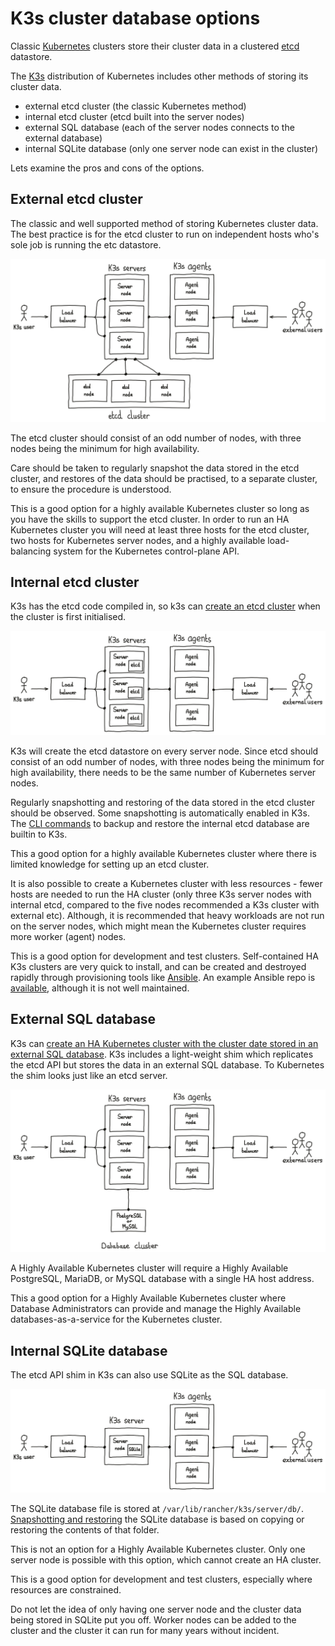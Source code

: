 # K3s cluster database options

Classic [Kubernetes](https://kubernetes.io/) clusters store their cluster data in a clustered [etcd](https://etcd.io/) datastore.

The [K3s](https://k3s.io/) distribution of Kubernetes includes other methods of storing its cluster data.

* external etcd cluster (the classic Kubernetes method)
* internal etcd cluster (etcd built into the server nodes)
* external SQL database (each of the server nodes connects to the external database)
* internal SQLite database (only one server node can exist in the cluster)

Lets examine the pros and cons of the options.

## External etcd cluster

The classic and well supported method of storing Kubernetes cluster data. The best practice is for the etcd cluster to run on independent hosts who's sole job is running the etc datastore.

![external etcd](K3s_cluster_datastores-external_etcd.png)

The etcd cluster should consist of an odd number of nodes, with three nodes being the minimum for high availability.

Care should be taken to regularly snapshot the data stored in the etcd cluster, and restores of the data should be practised, to a separate cluster, to ensure the procedure is understood.

This is a good option for a highly available Kubernetes cluster so long as you have the skills to support the etcd cluster. In order to run an HA Kubernetes cluster you will need at least three hosts for the etcd cluster, two hosts for Kubernetes server nodes, and a highly available load-balancing system for the Kubernetes control-plane API.

## Internal etcd cluster

K3s has the etcd code compiled in, so k3s can [create an etcd cluster](https://docs.k3s.io/datastore/ha-embedded) when the cluster is first initialised.

![internal etcd](K3s_cluster_datastores-internal_etcd.png)

K3s will create the etcd datastore on every server node. Since etcd should consist of an odd number of nodes, with three nodes being the minimum for high availability, there needs to be the same number of Kubernetes server nodes.

Regularly snapshotting and restoring of the data stored in the etcd cluster should be observed. Some snapshotting is automatically enabled in K3s. The [CLI commands](https://docs.k3s.io/cli/etcd-snapshot) to backup and restore the internal etcd database are builtin to K3s.

This a good option for a highly available Kubernetes cluster where there is limited knowledge for setting up an etcd cluster.

It is also possible to create a Kubernetes cluster with less resources - fewer hosts are needed to run the HA cluster (only three K3s server nodes with internal etcd, compared to the five nodes recommended a K3s cluster with external etc). Although, it is recommended that heavy workloads are not run on the server nodes, which might mean the Kubernetes cluster requires more worker (agent) nodes.

This is a good option for development and test clusters. Self-contained HA K3s clusters are very quick to install, and can be created and destroyed rapidly through provisioning tools like [Ansible](https://www.ansible.com/). An example Ansible repo is [available](https://github.com/k3s-io/k3s-ansible), although it is not well maintained.

## External SQL database

K3s can [create an HA Kubernetes cluster with the cluster date stored in an external SQL database](https://docs.k3s.io/datastore/ha). K3s includes a light-weight shim which replicates the etcd API but stores the data in an external SQL database. To Kubernetes the shim looks just like an etcd server.

![external SQL database](K3s_cluster_datastores-external_database.png)

A Highly Available Kubernetes cluster will require a Highly Available PostgreSQL, MariaDB, or MySQL database with a single HA host address.

This a good option for a Highly Available Kubernetes cluster where Database Administrators can provide and manage the Highly Available databases-as-a-service for the Kubernetes cluster.

## Internal SQLite database

The etcd API shim in K3s can also use SQLite as the SQL database.

![internal SQLite](K3s_cluster_datastores-internal_sqlite.png)

The SQLite database file is stored at `/var/lib/rancher/k3s/server/db/`. [Snapshotting and restoring](https://docs.k3s.io/datastore/backup-restore#backup-and-restore-with-sqlite) the SQLite database is based on copying or restoring the contents of that folder.

This is not an option for a Highly Available Kubernetes cluster. Only one server node is possible with this option, which cannot create an HA cluster.

This is a good option for development and test clusters, especially where resources are constrained.

Do not let the idea of only having one server node and the cluster data being stored in SQLite put you off. Worker nodes can be added to the cluster and the cluster it can run for many years without incident.
